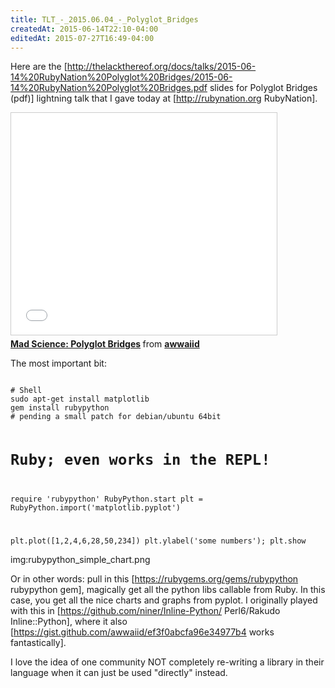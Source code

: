 ```yaml
---
title: TLT_-_2015.06.04_-_Polyglot_Bridges
createdAt: 2015-06-14T22:10-04:00
editedAt: 2015-07-27T16:49-04:00
---
```


Here are the [http://thelackthereof.org/docs/talks/2015-06-14%20RubyNation%20Polyglot%20Bridges/2015-06-14%20RubyNation%20Polyglot%20Bridges.pdf slides for Polyglot Bridges (pdf)] lightning talk that I gave today at [http://rubynation.org RubyNation].

<html><iframe src="//www.slideshare.net/slideshow/embed_code/key/uQ0bH4VEo6wqF" width="425" height="355" frameborder="0" marginwidth="0" marginheight="0" scrolling="no" style="border:1px solid #CCC; border-width:1px; margin-bottom:5px; max-width: 100%;" allowfullscreen> </iframe> <div style="margin-bottom:5px"> <strong> <a href="//www.slideshare.net/awwaiid/mad-science-a-dash-of-polyglot" title="Mad Science: Polyglot Bridges" target="_blank">Mad Science: Polyglot Bridges</a> </strong> from <strong><a href="//www.slideshare.net/awwaiid" target="_blank">awwaiid</a></strong> </div></html>

The most important bit:

<code>
# Shell
sudo apt-get install matplotlib
gem install rubypython
# pending a small patch for debian/ubuntu 64bit

# Ruby; even works in the REPL!
require 'rubypython'
RubyPython.start
plt = RubyPython.import('matplotlib.pyplot')

plt.plot([1,2,4,6,28,50,234])
plt.ylabel('some numbers');
plt.show
</code>

img:rubypython_simple_chart.png

Or in other words: pull in this [https://rubygems.org/gems/rubypython rubypython gem], magically get all the python libs callable from Ruby. In this case, you get all the nice charts and graphs from pyplot. I originally played with this in [https://github.com/niner/Inline-Python/ Perl6/Rakudo Inline::Python], where it also [https://gist.github.com/awwaiid/ef3f0abcfa96e34977b4 works fantastically].

I love the idea of one community NOT completely re-writing a library in their language when it can just be used "directly" instead.

